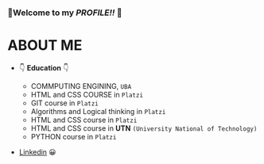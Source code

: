 ### 👋**Welcome to my ***PROFILE!!***** 👋

# ABOUT ME
- 👇 **Education** 👇
    - COMMPUTING ENGINING, `UBA`
    - HTML and CSS COURSE in `Platzi` 
    - GIT course in `Platzi`
    - Algorithms and Logical thinking in `Platzi`
    - HTML and CSS course in `Platzi`
    - HTML and CSS course in **UTN** `(University National of Technology)`
    - PYTHON course in `Platzi`
    
 
    
 - [Linkedin](https://linkedin.com/in/fedegbo/) 😀

